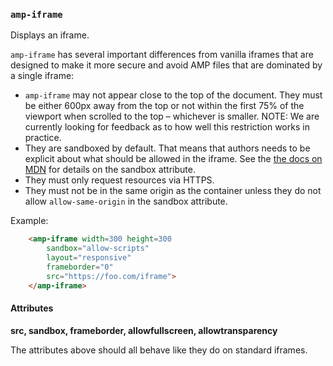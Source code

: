 <!---
Copyright 2015 The AMP HTML Authors. All Rights Reserved.

Licensed under the Apache License, Version 2.0 (the "License");
you may not use this file except in compliance with the License.
You may obtain a copy of the License at

      http://www.apache.org/licenses/LICENSE-2.0

Unless required by applicable law or agreed to in writing, software
distributed under the License is distributed on an "AS-IS" BASIS,
WITHOUT WARRANTIES OR CONDITIONS OF ANY KIND, either express or implied.
See the License for the specific language governing permissions and
limitations under the License.
-->

### <a name=”amp-iframe”></a> `amp-iframe`

Displays an iframe.

`amp-iframe` has several important differences from vanilla iframes that are designed to make it more secure and avoid AMP files that are dominated by a single iframe:

- `amp-iframe` may not appear close to the top of the document. They must be either 600px away from the top or not within the first 75% of the viewport when scrolled to the top – whichever is smaller. NOTE: We are currently looking for feedback as to how well this restriction works in practice.
- They are sandboxed by default. That means that authors needs to be explicit about what should be allowed in the iframe. See the [the docs on MDN](https://developer.mozilla.org/en-US/docs/Web/HTML/Element/iframe) for details on the sandbox attribute.
- They must only request resources via HTTPS.
- They must not be in the same origin as the container unless they do not allow `allow-same-origin` in the sandbox attribute.

Example:
```html
    <amp-iframe width=300 height=300
        sandbox="allow-scripts"
        layout="responsive"
        frameborder="0"
        src="https://foo.com/iframe">
    </amp-iframe>
```

#### Attributes

**src, sandbox, frameborder, allowfullscreen, allowtransparency**

The attributes above should all behave like they do on standard iframes.

